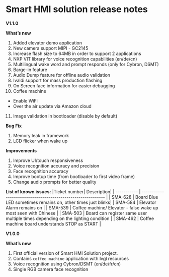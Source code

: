 # Smart HMI solution release notes

**V1.1.0**

**What’s new**
1. Added elevator demo application
2. New camera support MIPI - GC2145
3. Increase flash size to 64MB in order to support 2 applications
4. NXP VIT library for voice recognition capabilities (en/de/cn)
5. Multilingual wake word and prompt responds (only for Cybron, DSMT)
6. Barge-in feature
7. Audio Dump feature for offline audio validation
8. Ivaldi support for mass production flashing
9. On Screen face information for easier debugging
10. Coffee machine
   * Enable WiFi
   * Over the air update via Amazon cloud
11. Image validation in bootloader (disable by default)

**Bug Fix**
1. Memory leak in framework
2. LCD flicker when wake up


**Improvements**

1. Improve UI/touch responsiveness
2. Voice recognition accuracy and precision
3. Face recognition accuracy
4. Improve bootup time (from bootloader to first video frame)
5. Change audio prompts for better quality

**List of known issues:**
|Ticket number| Description|
| ----------- | ------------------------------------------------------------ |
| SMA-628     |  Board Blue LED sometimes remains on, other times just blinks|
| SMA-584     |  Elevator Alarm remains on |
| SMA-539     | Coffee machine/ Elevator - false wake up most seen with Chinese |
| SMA-503     | Board can register same user multiple times depending on the lighting condition |
| SMA-462     | Coffee machine board understands STOP as START |

**V1.0.0**

**What’s new**
1. First official version of Smart HMI Solution project.
2. Contains `coffee machine` application with lvgl resources
3. Voice recognition using Cybron/DSMT (en/de/fr/cn)
4. Single RGB camera face recognition